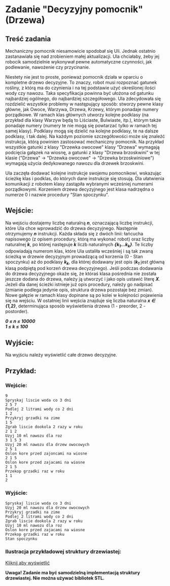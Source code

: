 # Zadanie "Decyzyjny pomocnik" (Drzewa)

## Treść zadania

Mechaniczny pomocnik niesamowicie spodobał się Uli. Jednak ostatnio zastanawiała się nad zrobieniem małej aktualizacji. Ula chciałaby, żeby jej robocik samodzielnie wykonywał pewne automatyczne czynności, jak podlewanie, nawożenie czy przycinanie.

Niestety nie jest to proste, ponieważ pomocnik działa w oparciu o kompletne drzewo decyzyjne. To znaczy, robot musi rozpoznać gatunek rośliny, z którą ma do czynienia i na tej podstawie użyć określonej ilości wody czy nawozu. Taka specyfikacja powinna być ułożona od gatunku najbardziej ogólnego, do najbardziej szczegółowego. Ula zdecydowała się rozdzielić wszystkie problemy w następujący sposób: stworzy pewne klasy główne, jak Owoce, Warzywa, Drzewa, Krzewy, którym ponadaje numery porządkowe. W ramach klas głównych utworzy kolejne podklasy (na przykład dla klasy Warzyw będą to Liściaste, Bulwiaste, itp.), którym także ponadaje numery (numery te nie mogą się powtarzać tylko w ramach tej samej klasy). Podklasy mogą się dzielić na kolejne podklasy, te na dalsze podklasy, i tak dalej. Na każdym poziomie szczegółowości może się znaleźć instrukcja, którą powinien zastosować mechaniczny pomocnik. Na przykład wszystkie gatunki z klasy "Drzewka owocowe" klasy "Drzewa" wymagają podcięcia gałązek na wiosnę, a gatunki z klasy "Drzewa brzoskwini" w tej klasie ("Drzewa" -> "Drzewka owocowe" -> "Drzewka brzoskwiniowe") wymagają użycia dedykowanego nawozu dla drzewek brzoskwini.

Ula zaczęła dodawać kolejne instrukcje swojemu pomocnikowi, wskazując ścieżkę klas i podklas, do których dane instrukcje się stosują. Dla ułatwienia komunikacji z robotem klasy zastąpiła wybranymi wcześniej numerami porządkowymi. Korzeniem drzewa decyzyjnego jest klasa nadrzędna o numerze 0 i nazwie procedury "Stan spoczynku".

## Wejście:
Na wejściu dostajemy liczbę naturalną ***n***, oznaczającą liczbę instrukcji, które Ula chce wprowadzić do drzewa decyzyjnego. Następnie otrzymujemy ***n*** instrukcji. Każda składa się z dwóch linii: łańcucha napisowego (z opisem procedury, którą ma wykonać robot) oraz liczby naturalnej ***k***, po której następuje ***k*** liczb naturalnych ***{k<sub>1</sub>...k<sub>k</sub>}***. Te liczby odpowiadają numerom klas, które Ula ustaliła wcześniej i są tak zwaną ścieżką w drzewie decyzyjnym prowadzącą od korzenia (0 - Stan spoczynku) aż do podklasy ***k<sub>k</sub>***, dla której dodawany jest opis (***k<sub>1</sub>*** jest główną klasą podpiętą pod korzeń drzewa decyzyjnego). Jeśli podczas dodawania do drzewa decyzyjnego okaże się, że któraś klasa pośrednia nie została jeszcze dodana do drzewa, należy ją utworzyć i jako opis ustawić literę ***X***. Jeżeli dla danej ścieżki istnieje już opis procedury, należy go nadpisać (zmianie podlega jedynie opis, struktura drzewa pozostaje bez zmian). Nowe gałęzie w ramach klasy dopinane są po kolei w kolejności pojawienia się na wejściu. W ostatniej linii wejścia znajduje się liczba naturalna ***x ∈ {1,2}***, determinująca sposób wyświetlenia drzewa (1 - preorder, 2 - postorder).

***0 ≤ n ≤ 10000***\
***1 ≤ k ≤ 100***

## Wyjście:
Na wyjściu należy wyświetlić całe drzewo decyzyjne.

## Przykład:
### Wejście:
```
9
Spryskaj liscie woda co 3 dni
2 5 7
Podlej 2 litrami wody co 2 dni
1 2
Przykryj grzadki na zime
1 5
Zgrab liscie dookola 2 razy w roku
2 1 2
Uzyj 10 ml nawozu dla roz
3 1 5 3
Uzyj 20 ml nawozu dla drzew owocowych
2 5 1
Oslon kore przed zajoncami na wiosne
2 1 5
Oslon kore przed zajacami na wiosne
2 1 5
Przekop grzadki raz w roku
1 1
2
```
### Wyjście:
```
Spryskaj liscie woda co 3 dni
Uzyj 20 ml nawozu dla drzew owocowych
Przykryj grzadki na zime
Podlej 2 litrami wody co 2 dni
Zgrab liscie dookola 2 razy w roku
Uzyj 10 ml nawozu dla roz
Oslon kore przed zajacami na wiosne
Przekop grzadki raz w roku
Stan spoczynku
```

### Ilustracja przykładowej struktury drzewiastej:
[Kliknij aby wyświetlić](https://drive.google.com/file/d/1etA5kgscIFqbPpEtMbMGxYxjrU6Ydct1/view?usp=sharing)

**Uwaga! Zadanie ma być samodzielną implementacją struktury drzewiastej. Nie można używać bibliotek STL.**
